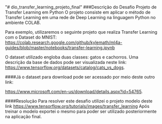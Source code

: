 "# dio_transfer_learning_projeto_final" 
###Descrição do Desafio
Projeto de Transfer Learning em Python
O projeto consiste em aplicar o método de Transfer Learning em uma rede de Deep Learning na linguagem Python no ambiente COLAB.

Para exemplo, utilizaremos o seguinte projeto que realiza Transfer Learning com o Dataset do MNIST: https://colab.research.google.com/github/kylemath/ml4a-guides/blob/master/notebooks/transfer-learning.ipynb

O dataset utilizado engloba duas classes: gatos e cachorros. Uma descrição da base de dados pode ser visualizada neste link: https://www.tensorflow.org/datasets/catalog/cats_vs_dogs.

####Já o dataset para download pode ser acessado por meio deste outro link:

https://www.microsoft.com/en-us/download/details.aspx?id=54765.

####Resolução
Para resolver este desafio utilizei o projeto modelo deste link https://www.tensorflow.org/tutorials/images/transfer_learning Após treinar o modelo exportei o mesmo para poder ser utilizado posteriormente na aplicação final.
